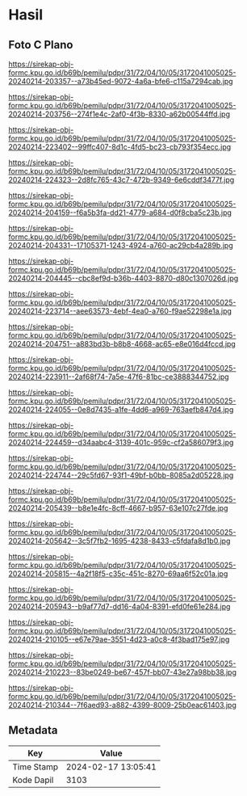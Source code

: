 # Hasil

## Foto C Plano

https://sirekap-obj-formc.kpu.go.id/b69b/pemilu/pdpr/31/72/04/10/05/3172041005025-20240214-203357--a73b45ed-9072-4a6a-bfe6-c115a7294cab.jpg

https://sirekap-obj-formc.kpu.go.id/b69b/pemilu/pdpr/31/72/04/10/05/3172041005025-20240214-203756--274f1e4c-2af0-4f3b-8330-a62b00544ffd.jpg

https://sirekap-obj-formc.kpu.go.id/b69b/pemilu/pdpr/31/72/04/10/05/3172041005025-20240214-223402--99ffc407-8d1c-4fd5-bc23-cb793f354ecc.jpg

https://sirekap-obj-formc.kpu.go.id/b69b/pemilu/pdpr/31/72/04/10/05/3172041005025-20240214-224323--2d8fc765-43c7-472b-9349-6e6cddf3477f.jpg

https://sirekap-obj-formc.kpu.go.id/b69b/pemilu/pdpr/31/72/04/10/05/3172041005025-20240214-204159--f6a5b3fa-dd21-4779-a684-d0f8cba5c23b.jpg

https://sirekap-obj-formc.kpu.go.id/b69b/pemilu/pdpr/31/72/04/10/05/3172041005025-20240214-204331--17105371-1243-4924-a760-ac29cb4a289b.jpg

https://sirekap-obj-formc.kpu.go.id/b69b/pemilu/pdpr/31/72/04/10/05/3172041005025-20240214-204445--cbc8ef9d-b36b-4403-8870-d80c1307026d.jpg

https://sirekap-obj-formc.kpu.go.id/b69b/pemilu/pdpr/31/72/04/10/05/3172041005025-20240214-223714--aee63573-4ebf-4ea0-a760-f9ae52298e1a.jpg

https://sirekap-obj-formc.kpu.go.id/b69b/pemilu/pdpr/31/72/04/10/05/3172041005025-20240214-204751--a883bd3b-b8b8-4668-ac65-e8e016d4fccd.jpg

https://sirekap-obj-formc.kpu.go.id/b69b/pemilu/pdpr/31/72/04/10/05/3172041005025-20240214-223911--2af68f74-7a5e-47f6-81bc-ce3888344752.jpg

https://sirekap-obj-formc.kpu.go.id/b69b/pemilu/pdpr/31/72/04/10/05/3172041005025-20240214-224055--0e8d7435-a1fe-4dd6-a969-763aefb847d4.jpg

https://sirekap-obj-formc.kpu.go.id/b69b/pemilu/pdpr/31/72/04/10/05/3172041005025-20240214-224459--d34aabc4-3139-401c-959c-cf2a586079f3.jpg

https://sirekap-obj-formc.kpu.go.id/b69b/pemilu/pdpr/31/72/04/10/05/3172041005025-20240214-224744--29c5fd67-93f1-49bf-b0bb-8085a2d05228.jpg

https://sirekap-obj-formc.kpu.go.id/b69b/pemilu/pdpr/31/72/04/10/05/3172041005025-20240214-205439--b8e1e4fc-8cff-4667-b957-63e107c27fde.jpg

https://sirekap-obj-formc.kpu.go.id/b69b/pemilu/pdpr/31/72/04/10/05/3172041005025-20240214-205642--3c5f7fb2-1695-4238-8433-c5fdafa8d1b0.jpg

https://sirekap-obj-formc.kpu.go.id/b69b/pemilu/pdpr/31/72/04/10/05/3172041005025-20240214-205815--4a2f18f5-c35c-451c-8270-69aa6f52c01a.jpg

https://sirekap-obj-formc.kpu.go.id/b69b/pemilu/pdpr/31/72/04/10/05/3172041005025-20240214-205943--b9af77d7-dd16-4a04-8391-efd0fe61e284.jpg

https://sirekap-obj-formc.kpu.go.id/b69b/pemilu/pdpr/31/72/04/10/05/3172041005025-20240214-210105--e67e79ae-3551-4d23-a0c8-4f3bad175e97.jpg

https://sirekap-obj-formc.kpu.go.id/b69b/pemilu/pdpr/31/72/04/10/05/3172041005025-20240214-210223--83be0249-be67-457f-bb07-43e27a98bb38.jpg

https://sirekap-obj-formc.kpu.go.id/b69b/pemilu/pdpr/31/72/04/10/05/3172041005025-20240214-210344--7f6aed93-a882-4399-8009-25b0eac61403.jpg


## Metadata

| Key        | Value               |
| ---------- | ------------------- |
| Time Stamp | 2024-02-17 13:05:41 |
| Kode Dapil | 3103                |



